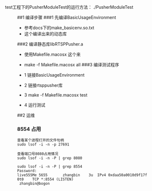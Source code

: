 test工程下的PusherModuleTest的运行方法：
./PusherModuleTest <server> <session> <dir>


##1 编译步骤
###1 先编译BasicUsageEnvironment 
- 参考docs下的make_basicenv.so.txt
- 这个编译出来的动态库

###2 编译静态库libRTSPPusher.a
  - 使用Makefile.macosx 这个来
  - make -f Makefile.macosx all
###3 编译测试程序
   - 1 链接BasicUsageEnvironment
   - 2 链接rtsppusher库
   
   - 3 make -f Makefile.macosx test
   - 4 运行测试 

##2 运维
### 8554 占用

```
查看某个进程打开的文件句柄
sudo lsof -i -n -p 27691

查看端口号8080占用情况
sudo lsof -i -n -P | grep 8080
```
```
sudo lsof -i -n -P | grep 8554
Password:
live555Me 5655       zhangbin    3u  IPv4 0xdaa50a0010d9f17f      0t0    TCP *:8554 (LISTEN)
 zhangbin@bogon
```
